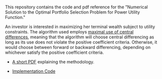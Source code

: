 This repository contains the code and pdf reference for the "Numerical Solution to the Optimal Portfolio Selection Problem for Power Utility Function."

An investor is interested in maximizing her terminal wealth subject to utility constraints. The algorithm used employs [maximal use of central differences](https://www.jstor.org/stable/40233269), meaning that the algorithm will choose central differencing as long as its use does not violate the positive coefficient criteria. Otherwise, it would choose between forward or backward differencing, depending on whichever satisfy the positive coefficient criteria.

* [A short PDF](https://github.com/kenrickraymond/Numerical-Solution-to-the-Optimal-Portfolio-Selection-Problem-for-Power-Utility-Function/blob/main/Numerical%20Solution%20to%20the%20Optimal%20Portfolio%20Selection%20Problem%20for%20Power%20Utility%20Function.pdf) explaining the methodology.

* [Implementation Code](https://github.com/kenrickraymond/Numerical-Solution-to-the-Optimal-Portfolio-Selection-Problem-for-Power-Utility-Function/blob/main/Numerical%20Solution%20to%20the%20Optimal%20Portfolio%20Selection%20Problem%20for%20Power%20Utility%20Function.ipynb)

